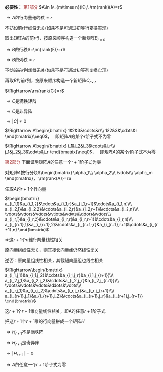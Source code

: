 **必要性：**
<font color=brown>第1部分</font>
$A\in M_{m\times n}(K),\ \rm{rank}(A)=r$

$\Rightarrow A$的行向量组的秩$=r$

不妨设前$r$行线性无关(如果不是可通过初等行变换实现)

取出矩阵$A$的前$r$行，按原来顺序构造一个新矩阵$B_{r\times n}$

$\Rightarrow B$的行秩$=\rm{rank(B)}=r$

$\Rightarrow B$的列秩$=r$

不妨设前$r$列线性无关(如果不是可通过初等列变换实现)

再取$B$的前$r$列，按原来顺序构造一个新矩阵$C_{r\times r}$

$\Rightarrow\rm{rank(C)}=r$

$\Rightarrow C$是满秩矩阵

$\Rightarrow C$是非异阵

$\Rightarrow|C|\neq0$

$\Rightarrow A\begin{bmatrix}
1&2&3&\cdots&r\\\ 
1&2&3&\cdots&r
\end{bmatrix}\neq0$，
$\enspace$即矩阵$A$的某个$r$阶子式不为零

$\Rightarrow A\begin{bmatrix}
i_1&i_2&i_3&\cdots&i_r\\\ 
j_1&j_2&j_3&\cdots&j_r
\end{bmatrix}\neq0$，
$\enspace$即矩阵$A$的某个$r$阶子式不为零

<font color=brown>第2部分</font>
下面证明矩阵$A$的任意一个$r+1$阶子式为零

对矩阵$A$按行分块$\begin{bmatrix}
\alpha_1\\\ 
\alpha_2\\\ 
\vdots\\\ 
\alpha_m
\end{bmatrix}， \rm{rank(A)}=r$

任取$A$的$r+1$个行向量

$\begin{bmatrix}
a_{i_1,1}&a_{i_1,2}&\cdots&a_{i_1,r}&a_{i_1,r+1}&\cdots&a_{i_1,n}\\\ 
a_{i_2,1}&a_{i_2,2}&\cdots&a_{i_2,r}&a_{i_2,r+1}&\cdots&a_{i_2,n}\\\ 
\vdots&\vdots&\vdots&\vdots&\vdots&\ddots&\vdots\\\ 
a_{i_r,1}&a_{i_r,2}&\cdots&a_{i_r,r}&a_{i_r,r+1}&\cdots&a_{i_r,n}\\\ 
a_{i_{r+1},1}&a_{i_{r+1},2}&\cdots&a_{i_{r+1},r}&a_{i_{r+1},r+1}&\cdots&a_{i_{r+1},n}
\end{bmatrix}$

$\Rightarrow$这$r+1$个$n$维行向量线性相关

原向量组线性无关，则其接长向量组仍然线性无关

逆否：原向量组线性相关，其截短向量组也线性相关

$\Rightarrow\begin{bmatrix}
a_{i_1,j_1}&a_{i_1,j_2}&\cdots&a_{i_1,j_r}&a_{i_1,j_{r+1}}\\\ 
a_{i_2,j_1}&a_{i_2,j_2}&\cdots&a_{i_2,j_r}&a_{i_2,j_{r+1}}\\\ 
\vdots&\vdots&\vdots&\ddots&\vdots\\\ 
a_{i_r,j_1}&a_{i_r,j_2}&\cdots&a_{i_r,j_r}&a_{i_r,j_{r+1}}\\\ 
a_{i_{r+1},j_1}&a_{i_{r+1},j_2}&\cdots&a_{i_{r+1},j_r}&a_{i_{r+1},j_{r+1}}
\end{bmatrix}$

这$r+1$个$r+1$维向量线性相关，即A的任意$r+1$阶子式

把这$r+1$个$r+1$维的行向量拼成一个矩阵$H$

$\Rightarrow H_{r+1}$不是满秩阵

$\Rightarrow H_{r+1}$是奇异阵

$\Rightarrow|H_{r+1}|=0$

$\Rightarrow A$的任意一个$r+1$阶子式为零